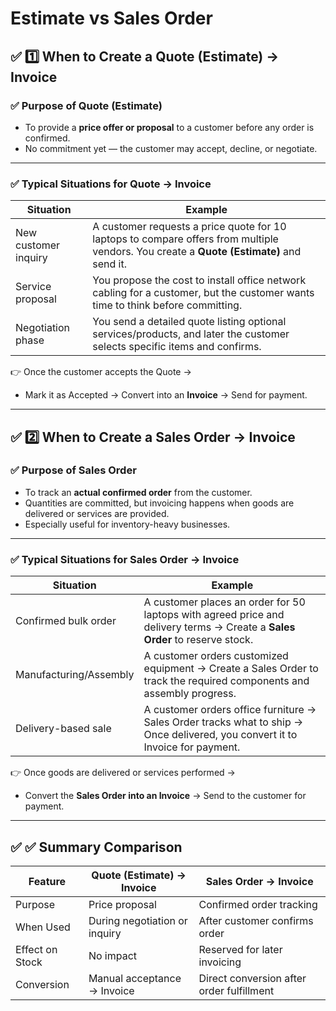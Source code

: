 # Estimate vs Sales Order

## ✅ 1️⃣ When to Create a **Quote (Estimate) → Invoice**

### ✅ Purpose of Quote (Estimate)

- To provide a **price offer or proposal** to a customer before any order is confirmed.
- No commitment yet — the customer may accept, decline, or negotiate.

---

### ✅ Typical Situations for Quote → Invoice

| Situation            | Example                                                                                                                                  |
| -------------------- | ---------------------------------------------------------------------------------------------------------------------------------------- |
| New customer inquiry | A customer requests a price quote for 10 laptops to compare offers from multiple vendors. You create a **Quote (Estimate)** and send it. |
| Service proposal     | You propose the cost to install office network cabling for a customer, but the customer wants time to think before committing.           |
| Negotiation phase    | You send a detailed quote listing optional services/products, and later the customer selects specific items and confirms.                |

👉 Once the customer accepts the Quote →

- Mark it as Accepted → Convert into an **Invoice** → Send for payment.

---

## ✅ 2️⃣ When to Create a **Sales Order → Invoice**

### ✅ Purpose of Sales Order

- To track an **actual confirmed order** from the customer.
- Quantities are committed, but invoicing happens when goods are delivered or services are provided.
- Especially useful for inventory-heavy businesses.

---

### ✅ Typical Situations for Sales Order → Invoice

| Situation              | Example                                                                                                                       |
| ---------------------- | ----------------------------------------------------------------------------------------------------------------------------- |
| Confirmed bulk order   | A customer places an order for 50 laptops with agreed price and delivery terms → Create a **Sales Order** to reserve stock.   |
| Manufacturing/Assembly | A customer orders customized equipment → Create a Sales Order to track the required components and assembly progress.         |
| Delivery-based sale    | A customer orders office furniture → Sales Order tracks what to ship → Once delivered, you convert it to Invoice for payment. |

👉 Once goods are delivered or services performed →

- Convert the **Sales Order into an Invoice** → Send to the customer for payment.

---

## ✅ ✅ Summary Comparison

| Feature         | Quote (Estimate) → Invoice    | Sales Order → Invoice                     |
| --------------- | ----------------------------- | ----------------------------------------- |
| Purpose         | Price proposal                | Confirmed order tracking                  |
| When Used       | During negotiation or inquiry | After customer confirms order             |
| Effect on Stock | No impact                     | Reserved for later invoicing              |
| Conversion      | Manual acceptance → Invoice   | Direct conversion after order fulfillment |
